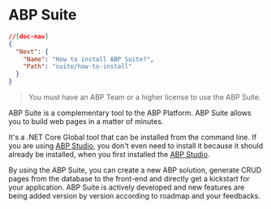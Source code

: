 # ABP Suite

````json
//[doc-nav]
{
  "Next": {
    "Name": "How to install ABP Suite?",
    "Path": "suite/how-to-install"
  }
}
````

> You must have an ABP Team or a higher license to use the ABP Suite.

ABP Suite is a complementary tool to the ABP Platform. ABP Suite allows you to build web pages in a matter of minutes. 

It's a .NET Core Global tool that can be installed from the command line. If you are using [ABP Studio](../studio/index.md), you don't even need to install it because it should already be installed, when you first installed the [ABP Studio](../studio/index.md).

By using the ABP Suite, you can create a new ABP solution, generate CRUD pages from the database to the front-end and directly get a kickstart for your application. ABP Suite is actively developed and new features are being added version by version according to roadmap and your feedbacks.